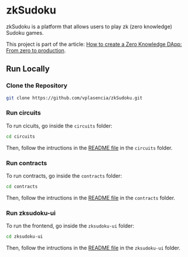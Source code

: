 # zkSudoku

zkSudoku is a platform that allows users to play zk (zero knowledge) Sudoku games.

This project is part of the article: [How to create a Zero Knowledge DApp: From zero to production]().

## Run Locally

### Clone the Repository

```bash
git clone https://github.com/vplasencia/zkSudoku.git
```

### Run circuits

To run cicuits, go inside the `circuits` folder:

```bash
cd circuits
```

Then, follow the intructions in the [README file](/circuits/README.md) in the `circuits` folder.

### Run contracts

To run contracts, go inside the `contracts` folder:

```bash
cd contracts
```

Then, follow the intructions in the [README file](/contracts/README.md) in the `contracts` folder.

### Run zksudoku-ui

To run the frontend, go inside the `zksudoku-ui` folder:

```bash
cd zksudoku-ui
```

Then, follow the intructions in the [README file](/zksudoku-ui/README.md) in the `zksudoku-ui` folder.
